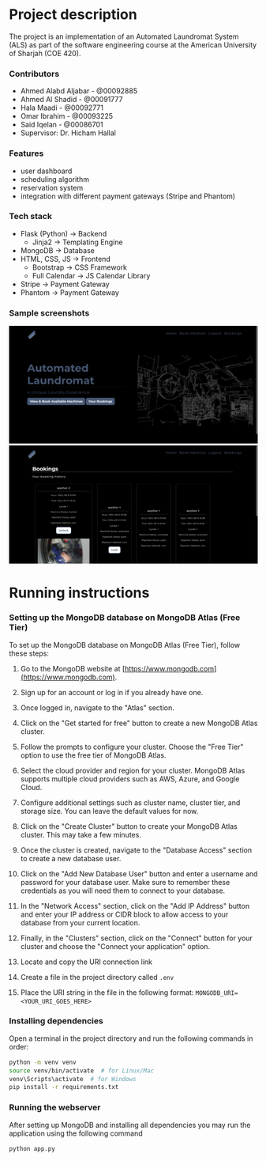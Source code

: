 # Project description
The project is an implementation of an Automated Laundromat System (ALS) as part of the software engineering course at the American University of Sharjah (COE 420).

### Contributors
- Ahmed Alabd Aljabar - @00092885
- Ahmed Al Shadid - @00091777
- Hala Maadi - @00092771
- Omar Ibrahim - @00093225
- Said Iqelan - @00086701
- Supervisor: Dr. Hicham Hallal

### Features
- user dashboard
- scheduling algorithm
- reservation system
- integration with different payment gateways (Stripe and Phantom)

### Tech stack
- Flask (Python) -> Backend
    - Jinja2 -> Templating Engine
- MongoDB -> Database
- HTML, CSS, JS -> Frontend
    - Bootstrap -> CSS Framework
    - Full Calendar -> JS Calendar Library
- Stripe -> Payment Gateway
- Phantom -> Payment Gateway

### Sample screenshots
![Home Page](screenshots/screen1.jpeg)
![Booking Page](screenshots/screen2.jpeg)

# Running instructions

### Setting up the MongoDB database on MongoDB Atlas (Free Tier)

To set up the MongoDB database on MongoDB Atlas (Free Tier), follow these steps:

1. Go to the MongoDB website at [https://www.mongodb.com](https://www.mongodb.com).

2. Sign up for an account or log in if you already have one.

3. Once logged in, navigate to the "Atlas" section.

4. Click on the "Get started for free" button to create a new MongoDB Atlas cluster.

5. Follow the prompts to configure your cluster. Choose the "Free Tier" option to use the free tier of MongoDB Atlas.

6. Select the cloud provider and region for your cluster. MongoDB Atlas supports multiple cloud providers such as AWS, Azure, and Google Cloud.

7. Configure additional settings such as cluster name, cluster tier, and storage size. You can leave the default values for now.

8. Click on the "Create Cluster" button to create your MongoDB Atlas cluster. This may take a few minutes.

9. Once the cluster is created, navigate to the "Database Access" section to create a new database user.

10. Click on the "Add New Database User" button and enter a username and password for your database user. Make sure to remember these credentials as you will need them to connect to your database.

11. In the "Network Access" section, click on the "Add IP Address" button and enter your IP address or CIDR block to allow access to your database from your current location.

12. Finally, in the "Clusters" section, click on the "Connect" button for your cluster and choose the "Connect your application" option.

13. Locate and copy the URI connection link

14. Create a file in the project directory called `.env`

15. Place the URI string in the file in the following format: `MONGODB_URI=<YOUR_URI_GOES_HERE>`

### Installing dependencies

Open a terminal in the project directory and run the following commands in order:
```bash
python -m venv venv
source venv/bin/activate  # for Linux/Mac
venv\Scripts\activate  # for Windows
pip install -r requirements.txt
```

### Running the webserver

After setting up MongoDB and installing all dependencies you may run the application using the following command

```bash
python app.py
```